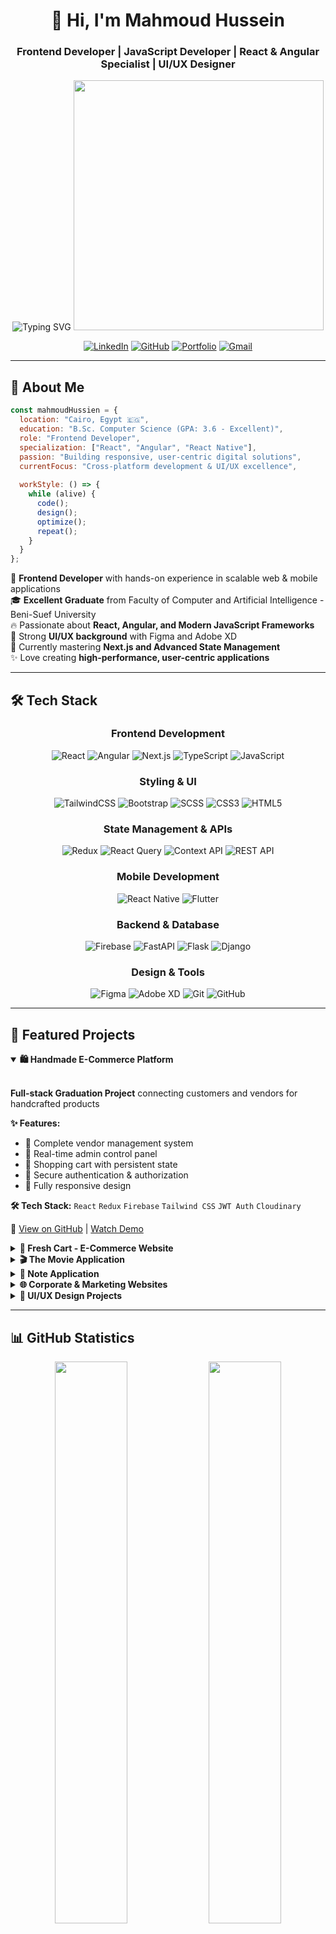 <div align="center">

# 👋 Hi, I'm Mahmoud Hussein
### Frontend Developer | JavaScript Developer | React & Angular Specialist | UI/UX Designer

<img src="https://readme-typing-svg.herokuapp.com?font=Fira+Code&size=22&duration=3000&pause=1000&color=3B82F6&center=true&vCenter=true&width=550&lines=Frontend+Developer+%F0%9F%92%BB;React+%26+Angular+Expert+%E2%9A%9B%EF%B8%8F;UI%2FUX+Designer+%F0%9F%8E%A8;Building+Scalable+Web+Apps+%F0%9F%9A%80;Cross-Platform+Mobile+Dev+%F0%9F%93%B1" alt="Typing SVG" />

<img src="https://media.giphy.com/media/SWoSkN6DxTszqIKEqv/giphy.gif" width="400"/>

[![LinkedIn](https://img.shields.io/badge/LinkedIn-0077B5?style=for-the-badge&logo=linkedin&logoColor=white)](https://www.linkedin.com/in/mahmoud-hussien-096291221/)
[![GitHub](https://img.shields.io/badge/GitHub-100000?style=for-the-badge&logo=github&logoColor=white)](https://github.com/kottp6)
[![Portfolio](https://img.shields.io/badge/Portfolio-FF5722?style=for-the-badge&logo=google-chrome&logoColor=white)](https://my-portifolio-ylf4.vercel.app/)
[![Gmail](https://img.shields.io/badge/Gmail-D14836?style=for-the-badge&logo=gmail&logoColor=white)](mailto:kottpkamal@gmail.com)

</div>

---

## 🚀 About Me

```javascript
const mahmoudHussien = {
  location: "Cairo, Egypt 🇪🇬",
  education: "B.Sc. Computer Science (GPA: 3.6 - Excellent)",
  role: "Frontend Developer",
  specialization: ["React", "Angular", "React Native"],
  passion: "Building responsive, user-centric digital solutions",
  currentFocus: "Cross-platform development & UI/UX excellence",
  
  workStyle: () => {
    while (alive) {
      code();
      design();
      optimize();
      repeat();
    }
  }
};
```

💼 **Frontend Developer** with hands-on experience in scalable web & mobile applications  
🎓 **Excellent Graduate** from Faculty of Computer and Artificial Intelligence - Beni-Suef University  
🔥 Passionate about **React, Angular, and Modern JavaScript Frameworks**  
🎨 Strong **UI/UX background** with Figma and Adobe XD  
🌱 Currently mastering **Next.js and Advanced State Management**  
✨ Love creating **high-performance, user-centric applications**

---

## 🛠️ Tech Stack

<div align="center">

### Frontend Development
![React](https://img.shields.io/badge/React-20232A?style=for-the-badge&logo=react&logoColor=61DAFB)
![Angular](https://img.shields.io/badge/Angular-DD0031?style=for-the-badge&logo=angular&logoColor=white)
![Next.js](https://img.shields.io/badge/Next.js-000000?style=for-the-badge&logo=next.js&logoColor=white)
![TypeScript](https://img.shields.io/badge/TypeScript-007ACC?style=for-the-badge&logo=typescript&logoColor=white)
![JavaScript](https://img.shields.io/badge/JavaScript-F7DF1E?style=for-the-badge&logo=javascript&logoColor=black)

### Styling & UI
![TailwindCSS](https://img.shields.io/badge/Tailwind_CSS-38B2AC?style=for-the-badge&logo=tailwind-css&logoColor=white)
![Bootstrap](https://img.shields.io/badge/Bootstrap-563D7C?style=for-the-badge&logo=bootstrap&logoColor=white)
![SCSS](https://img.shields.io/badge/SCSS-CC6699?style=for-the-badge&logo=sass&logoColor=white)
![CSS3](https://img.shields.io/badge/CSS3-1572B6?style=for-the-badge&logo=css3&logoColor=white)
![HTML5](https://img.shields.io/badge/HTML5-E34F26?style=for-the-badge&logo=html5&logoColor=white)

### State Management & APIs
![Redux](https://img.shields.io/badge/Redux-593D88?style=for-the-badge&logo=redux&logoColor=white)
![React Query](https://img.shields.io/badge/React_Query-FF4154?style=for-the-badge&logo=react-query&logoColor=white)
![Context API](https://img.shields.io/badge/Context_API-61DAFB?style=for-the-badge)
![REST API](https://img.shields.io/badge/REST_API-009688?style=for-the-badge)

### Mobile Development
![React Native](https://img.shields.io/badge/React_Native-20232A?style=for-the-badge&logo=react&logoColor=61DAFB)
![Flutter](https://img.shields.io/badge/Flutter-02569B?style=for-the-badge&logo=flutter&logoColor=white)

### Backend & Database
![Firebase](https://img.shields.io/badge/Firebase-FFCA28?style=for-the-badge&logo=firebase&logoColor=black)
![FastAPI](https://img.shields.io/badge/FastAPI-009688?style=for-the-badge&logo=fastapi&logoColor=white)
![Flask](https://img.shields.io/badge/Flask-000000?style=for-the-badge&logo=flask&logoColor=white)
![Django](https://img.shields.io/badge/Django-092E20?style=for-the-badge&logo=django&logoColor=white)

### Design & Tools
![Figma](https://img.shields.io/badge/Figma-F24E1E?style=for-the-badge&logo=figma&logoColor=white)
![Adobe XD](https://img.shields.io/badge/Adobe_XD-FF61F6?style=for-the-badge&logo=adobe-xd&logoColor=white)
![Git](https://img.shields.io/badge/Git-F05032?style=for-the-badge&logo=git&logoColor=white)
![GitHub](https://img.shields.io/badge/GitHub-100000?style=for-the-badge&logo=github&logoColor=white)

</div>

---

## 💼 Featured Projects

<details open>
<summary><b>🛍️ Handmade E-Commerce Platform</b></summary>
<br>

**Full-stack Graduation Project** connecting customers and vendors for handcrafted products

**✨ Features:**
- 🏪 Complete vendor management system
- 👤 Real-time admin control panel
- 🛒 Shopping cart with persistent state
- 🔐 Secure authentication & authorization
- 📱 Fully responsive design

**🛠️ Tech Stack:**
`React` `Redux` `Firebase` `Tailwind CSS` `JWT Auth` `Cloudinary`

🔗 [View on GitHub](#) | [Watch Demo](#)

</details>

<details>
<summary><b>🛒 Fresh Cart - E-Commerce Website</b></summary>
<br>

Modern e-commerce platform with advanced features

**✨ Features:**
- 🔒 Protected routes with JWT authentication
- ⚡ React Query for optimized caching
- 🎨 Beautiful UI with Tailwind CSS
- 🛍️ Complete shopping cart functionality
- 📦 Product catalog with search & filters

**🛠️ Tech Stack:**
`React` `Context API` `React Query` `Tailwind CSS` `JWT`

🔗 [View on GitHub](#) | [Watch Demo](#)

</details>

<details>
<summary><b>🎬 The Movie Application</b></summary>
<br>

Angular-based movie browsing platform with TMDb API integration

**✨ Features:**
- 🎥 Real-time movie data from TMDb API
- 🔐 User authentication system
- ⭐ Personalized movie recommendations
- 🔍 Advanced search & filtering
- 📱 Responsive modern design

**🛠️ Tech Stack:**
`Angular 17` `TypeScript` `Bootstrap` `TMDb API`

🔗 [View on GitHub](#) | [Watch Demo](#)

</details>

<details>
<summary><b>📝 Note Application</b></summary>
<br>

Real-time note-taking app with CRUD operations

**✨ Features:**
- ✏️ Create, Read, Update, Delete notes
- 🔄 Real-time synchronization
- 🎨 Clean and intuitive UI
- 💾 API integration for data persistence

**🛠️ Tech Stack:**
`React` `REST API` `CSS3`

🔗 [View on GitHub](#) | [Watch Demo](#)

</details>

<details>
<summary><b>🌐 Corporate & Marketing Websites</b></summary>
<br>

### 🎯 [MovicEg Website](https://moviceg.com)
Corporate website with animations and responsive design

### 🎓 [Tech-seeds Learning Platform](https://tech-seeds.com)
Modern learning platform with multi-page navigation

### 💼 [Echo System](https://echosystem.com)
Digital marketing company showcase

### 👓 Smart Assistant Glasses (SAG)
Accessibility-focused system with admin dashboard  
`Angular` `TypeScript` `Bootstrap`

🔗 [View on GitHub](#) | [Watch Demo](#)

</details>

<details>
<summary><b>🎨 UI/UX Design Projects</b></summary>
<br>

### 📱 FeL7za Mobile Application
Complete mobile app design with user-centric interface

### 💊 Medicine Website
Healthcare platform UI/UX design

**🛠️ Design Tools:**
`Figma` `Adobe XD` `Behance`

</details>

---

## 📊 GitHub Statistics

<div align="center">

<img src="https://github-readme-stats.vercel.app/api?username=MahmoudHussien7&show_icons=true&theme=blue-green&hide_border=true&bg_color=0D1117&title_color=3B82F6&icon_color=3B82F6&text_color=FFFFFF" width="48%" />
<img src="https://github-readme-streak-stats.herokuapp.com/?user=MahmoudHussien7&theme=blue-green&hide_border=true&background=0D1117&stroke=3B82F6&ring=3B82F6&fire=F97316&currStreakLabel=3B82F6" width="48%" />

<img src="https://github-readme-stats.vercel.app/api/top-langs/?username=MahmoudHussien7&layout=compact&theme=blue-green&hide_border=true&bg_color=0D1117&title_color=3B82F6&text_color=FFFFFF" width="48%" />
<img src="https://github-readme-activity-graph.vercel.app/graph?username=MahmoudHussien7&theme=react-dark&hide_border=true&bg_color=0D1117&color=3B82F6&line=3B82F6&point=FFFFFF" width="98%" />

</div>

---

## 🎓 Education & Experience

### 🏛️ Academic Background
**B.Sc. Computer and Information** | Beni-Suef University  
*Faculty of Computer and Artificial Intelligence (2023)*  
- **GPA:** 3.6 (Excellent)
- **Graduation Project:** Excellent (A+)

### 💼 Professional Experience

**🚀 Freelance Frontend Developer** | Nov 2022 - Present
- Designed and developed responsive web applications for e-commerce and services
- Built secure authentication systems with JWT and Firebase
- Delivered high-performance solutions for diverse clients
-  Key Projects:
o Note Application (React): Real-time CRUD app with API integration.
o MovicEg Website: Corporate website with animations and responsive design.
o Tech-seeds learning Platform: Learning platform with modern UI and multi-page navigation.
o Echo System (React): Digital marketing company.

**🎨 Freelance UI/UX Developer** | Feb 2023 - Present
- Created user-centric designs for mobile and web applications
- Collaborated with clients to deliver pixel-perfect interfaces

### 🎯 Internship
**ITI - Information Technology Institute** | Feb 2025 - Jul 2025  
*Frontend & Cross-Platform Mobile Development Intern*

Technologies Learned:
- Frontend: HTML, CSS, JavaScript, TypeScript, React, Angular
- Mobile: Flutter, React Native
- Backend: Firebase, API Integration
- Tools: Git, Agile Methodologies

---

## 🏆 Certifications

<div align="center">

| Platform | Certification |
|:---:|:---|
| ![Udemy](https://img.shields.io/badge/Udemy-A435F0?style=flat&logo=udemy&logoColor=white) | React – The Complete Guide (2025) |
| ![HackerRank](https://img.shields.io/badge/HackerRank-00EA64?style=flat&logo=hackerrank&logoColor=white) | JavaScript, React, SQL |
| ![Maharatech](https://img.shields.io/badge/Maharatech-FF6B6B?style=flat) | Database Management |
| ![Route](https://img.shields.io/badge/Route-3B82F6?style=flat) | Frontend Developer |

</div>

---

## 🎯 Core Competencies

<div align="center">

| Technical Skills | Soft Skills |
|:---:|:---:|
| ⚛️ React & Angular Mastery | 🤝 Team Collaboration |
| 🎨 UI/UX Design Excellence | 💡 Problem Solving |
| 📱 Cross-Platform Development | 🎯 High Emotional Intelligence |
| 🔥 Firebase & API Integration | 👥 Leadership & Mentoring |
| 🚀 Performance Optimization | 📢 Effective Communication |
| 🛠️ Agile Methodologies | ⏱️ Time Management |

</div>

---

## 📈 Contribution Activity

<div align="center">

<img src="https://github-profile-summary-cards.vercel.app/api/cards/profile-details?username=MahmoudHussien7&theme=github_dark" width="100%" />

</div>

---

## 💭 Developer Quote

<div align="center">

```javascript
const wisdom = "First, solve the problem. Then, write the code.";
// - John Johnson
```

</div>

---

## 📫 Let's Connect!

<div align="center">

Ready to collaborate on your next big project! 🚀

📧 **Email:** kottpkamal@gmail.com  
📱 **Phone:** +20 128 884 5234  
🔗 **LinkedIn:** [Mahmoud Hussein](https://www.linkedin.com/in/mahmoud-hussien-096291221/)  
💻 **GitHub:** [@MahmoudHussien7](https://github.com/kottp6)  
🌐 **Portfolio:** [mahmoudhussien.me](https://my-portifolio-ylf4.vercel.app/)

### Open for:
✅ Frontend Development Projects  
✅ UI/UX Design Collaborations  
✅ React & Angular Consulting  
✅ Freelance Opportunities  
✅ Technical Mentoring

---

<img src="https://komarev.com/ghpvc/?username=MahmoudHussien7&label=Profile%20Views&color=3B82F6&style=for-the-badge" alt="Profile Views" />

**⭐ If you find my work interesting, don't forget to star my repositories!**

<img src="https://capsule-render.vercel.app/api?type=waving&color=3B82F6&height=100&section=footer" width="100%"/>

</div>

